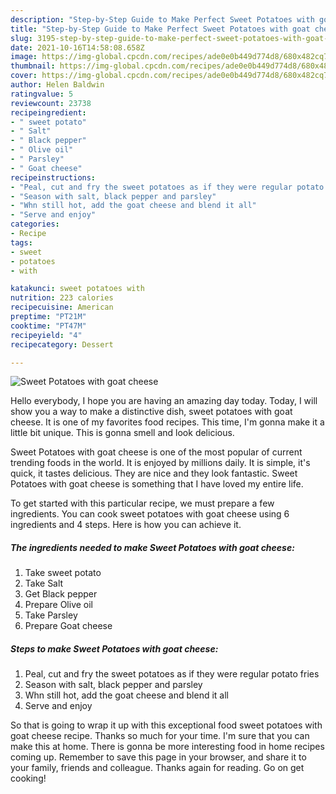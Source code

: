```yaml
---
description: "Step-by-Step Guide to Make Perfect Sweet Potatoes with goat cheese"
title: "Step-by-Step Guide to Make Perfect Sweet Potatoes with goat cheese"
slug: 3195-step-by-step-guide-to-make-perfect-sweet-potatoes-with-goat-cheese
date: 2021-10-16T14:58:08.658Z
image: https://img-global.cpcdn.com/recipes/ade0e0b449d774d8/680x482cq70/sweet-potatoes-with-goat-cheese-recipe-main-photo.jpg
thumbnail: https://img-global.cpcdn.com/recipes/ade0e0b449d774d8/680x482cq70/sweet-potatoes-with-goat-cheese-recipe-main-photo.jpg
cover: https://img-global.cpcdn.com/recipes/ade0e0b449d774d8/680x482cq70/sweet-potatoes-with-goat-cheese-recipe-main-photo.jpg
author: Helen Baldwin
ratingvalue: 5
reviewcount: 23738
recipeingredient:
- " sweet potato"
- " Salt"
- " Black pepper"
- " Olive oil"
- " Parsley"
- " Goat cheese"
recipeinstructions:
- "Peal, cut and fry the sweet potatoes as if they were regular potato fries"
- "Season with salt, black pepper and parsley"
- "Whn still hot, add the goat cheese and blend it all"
- "Serve and enjoy"
categories:
- Recipe
tags:
- sweet
- potatoes
- with

katakunci: sweet potatoes with 
nutrition: 223 calories
recipecuisine: American
preptime: "PT21M"
cooktime: "PT47M"
recipeyield: "4"
recipecategory: Dessert

---
```



![Sweet Potatoes with goat cheese](https://img-global.cpcdn.com/recipes/ade0e0b449d774d8/680x482cq70/sweet-potatoes-with-goat-cheese-recipe-main-photo.jpg)

Hello everybody, I hope you are having an amazing day today. Today, I will show you a way to make a distinctive dish, sweet potatoes with goat cheese. It is one of my favorites food recipes. This time, I'm gonna make it a little bit unique. This is gonna smell and look delicious.

Sweet Potatoes with goat cheese is one of the most popular of current trending foods in the world. It is enjoyed by millions daily. It is simple, it's quick, it tastes delicious. They are nice and they look fantastic. Sweet Potatoes with goat cheese is something that I have loved my entire life.




To get started with this particular recipe, we must prepare a few ingredients. You can cook sweet potatoes with goat cheese using 6 ingredients and 4 steps. Here is how you can achieve it.

<!--inarticleads1-->

##### The ingredients needed to make Sweet Potatoes with goat cheese:

1. Take  sweet potato
1. Take  Salt
1. Get  Black pepper
1. Prepare  Olive oil
1. Take  Parsley
1. Prepare  Goat cheese




<!--inarticleads2-->

##### Steps to make Sweet Potatoes with goat cheese:

1. Peal, cut and fry the sweet potatoes as if they were regular potato fries
1. Season with salt, black pepper and parsley
1. Whn still hot, add the goat cheese and blend it all
1. Serve and enjoy




So that is going to wrap it up with this exceptional food sweet potatoes with goat cheese recipe. Thanks so much for your time. I'm sure that you can make this at home. There is gonna be more interesting food in home recipes coming up. Remember to save this page in your browser, and share it to your family, friends and colleague. Thanks again for reading. Go on get cooking!
